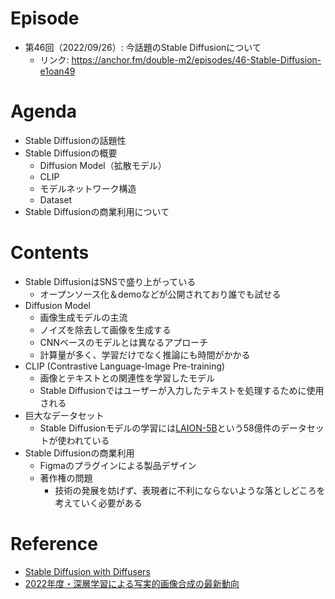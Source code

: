 # Episode
- 第46回（2022/09/26）: 今話題のStable Diffusionについて
    - リンク: https://anchor.fm/double-m2/episodes/46-Stable-Diffusion-e1oan49

# Agenda
- Stable Diffusionの話題性
- Stable Diffusionの概要
    - Diffusion Model（拡散モデル）
    - CLIP
    - モデルネットワーク構造
    - Dataset
- Stable Diffusionの商業利用について

# Contents
- Stable DiffusionはSNSで盛り上がっている
    - オープンソース化＆demoなどが公開されており誰でも試せる
- Diffusion Model
    - 画像生成モデルの主流
    - ノイズを除去して画像を生成する
    - CNNベースのモデルとは異なるアプローチ
    - 計算量が多く、学習だけでなく推論にも時間がかかる
- CLIP (Contrastive Language-Image Pre-training)
    - 画像とテキストとの関連性を学習したモデル
    - Stable Diffusionではユーザーが入力したテキストを処理するために使用される
- 巨大なデータセット
    - Stable Diffusionモデルの学習には[LAION-5B](https://laion.ai/blog/laion-5b/)という58億件のデータセットが使われている
- Stable Diffusionの商業利用
    - Figmaのプラグインによる製品デザイン
    - 著作権の問題
        - 技術の発展を妨げず、表現者に不利にならないような落としどころを考えていく必要がある

# Reference
- [Stable Diffusion with Diffusers](https://huggingface.co/blog/stable_diffusion)
- [2022年度・深層学習による写実的画像合成の最新動向](https://speakerdeck.com/ykanamori/2022nian-ban-shen-ceng-xue-xi-niyoruxie-shi-de-hua-xiang-he-cheng-nozui-xin-dong-xiang)